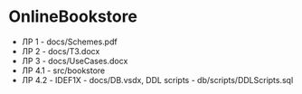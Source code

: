 # OnlineBookstore

* ЛР 1 - docs/Schemes.pdf
* ЛР 2 - docs/ТЗ.docx
* ЛР 3 - docs/UseCases.docx
* ЛР 4.1 - src/bookstore
* ЛР 4.2 - IDEF1X - docs/DB.vsdx, DDL scripts - db/scripts/DDLScripts.sql
